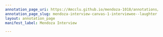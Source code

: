 ```yaml
---
annotation_page_uri: https://Amcclu.github.io/mendoza-1018/annotations/mendoza-interview-canvas-1-interviewee--laughter.json
annotation_page_slug: mendoza-interview-canvas-1-interviewee--laughter
layout: annotation_page
manifest_label: Mendoza Interview

---
```


